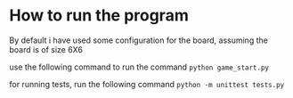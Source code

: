 How to run the program
=========================
By default i have used some configuration for the board, assuming the board is of size 6X6

use the following command to run the command `python game_start.py`

for running tests, run the following command `python -m unittest tests.py`